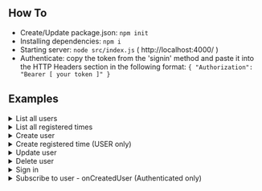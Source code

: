 ## How To

- Create/Update package.json: `npm init`
- Installing dependencies: `npm i`
- Starting server: `node src/index.js` ( http://localhost:4000/ )
- Authenticate: copy the token from the 'signin' method and paste it into the HTTP Headers section in the following format: `{ "Authorization": "Bearer [ your token ]" }`

## Examples

<details>
  <summary>List all users</summary>
  
  ```
  query {
    allUsers {
      id
      name
      email
      password
      role
    }
  }
  ```
</details>

<details>
  <summary>List all registered times</summary>
  
  ```
  query {
    allRegisteredTimes {
      id
      user {
        id
        name
        email
        password
        role
      }
      timeRegistered
    }
  }
  ```
</details>

<details>
  <summary>Create user</summary>
  
  ```
  mutation {
    createUser(
      data: {
        name: "Sample User"
        email: "sample@email.com"
        password: "1234"
        role: USER
      }
    ){
      id
      name
      email
      password
      role
    }
  }
  ```
</details>

<details>
  <summary>Create registered time (USER only)</summary>
  
  ```
  mutation {
    createRegisteredTime(
      data: {
        user: {
          name: "Sample User"
          email: "sample@email.com"
          password: [ your encrypted password ]
          role: USER
        }
        timeRegistered: "2005-10-08"
      }
    ) {
      id
      user {
        id
        name
      }
      timeRegistered
    }
  }
  ```
</details>

<details>
  <summary>Update user</summary>
  
  ```
  mutation {
    updateUser(
      id: "1"
      data: {
        name: "New Name"
        email: "new_sample@email.com"
      }
    ) {
      id
      name
      email
    }
  }
  ```
</details>

<details>
  <summary>Delete user</summary>
  
  ```
  mutation {
    deleteUser(
      id: "3"
    )
  }
  ```
</details>

<details>
  <summary>Sign in</summary>
  
  ```
  mutation {
    signin(
      email: "sample@email.com"
      password: "1234"
    ) {
      token
      user {
        role
      }
    }
  }
  ```
</details>

<details>
  <summary>Subscribe to user - onCreatedUser (Authenticated only)</summary>
  
  ```
  subscription {
    onCreatedUser {
      id
      name
      email
      role
    }
  }
  ```
</details>
